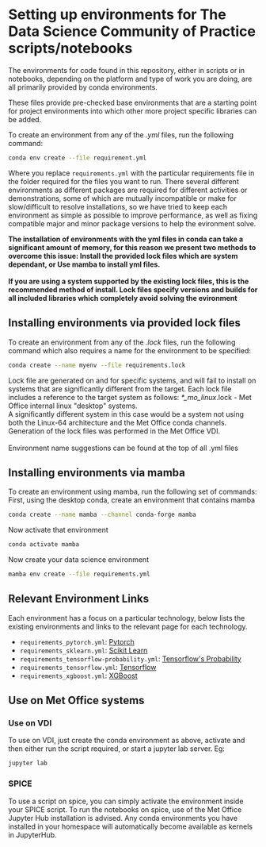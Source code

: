 # Setting up environments for The Data Science Community of Practice scripts/notebooks

The environments for code found in this repository, either in scripts or in notebooks, depending on the platform and type of work you are doing, are all primarily provided by conda environments.

These files provide pre-checked base environments that are a starting point for project environments into which other more project specific libraries can be added.

To create an environment from any of the *.yml* files, run the following command:
```bash
conda env create --file requirement.yml
```
Where you replace `requirements.yml` with the particular requirements file in the folder required for the files you want to run.
There several different environments as different packages are required for different activities or demonstrations, some of which are mutually incompatible or make for slow/difficult to resolve installations, so we have tried to keep each environment as simple as possible to improve performance, as well as fixing compatible major and minor package versions to help the evironment solve.

**The installation of environments with the yml files in conda can take a significant amount of memory, for this reason we present two methods to overcome this issue: Install the provided lock files which are system dependant, or Use mamba to install yml files.
<br><br>
If you are using a system supported by the existing lock files, this is the recommended method of install. Lock files specify versions and builds for all included libraries which completely avoid solving the evironment**

## Installing environments via provided lock files

To create an environment from any of the *.lock* files, run the following command which also requires a name for the environment to be specified:
```bash
conda create --name myenv --file requirements.lock
```

Lock file are generated on and for specific systems, and will fail to install on systems that are significantly different from the target. Each lock file includes a reference to the target system as follows:
*\*\_mo\_linux*.lock - Met Office internal linux "desktop" systems.<br>
A significantly different system in this case would be a system not using both the Linux-64 architecture and the Met Office conda channels. Generation of the lock files was performed in the Met Office VDI.<br><br>
Environment name suggestions can be found at the top of all .yml files

## Installing environments via mamba

To create an environment using mamba, run the following set of commands: <br>
First, using the desktop conda, create an environment that contains mamba
```bash
conda create --name mamba --channel conda-forge mamba
```
Now activate that environment
```bash
conda activate mamba
```
Now create your data science environment
```bash
mamba env create --file requirements.yml
```

## Relevant Environment Links
Each environment has a focus on a particular technology, below lists the existing environments and links to the relevant page for each technology.
+ `requirements_pytorch.yml`: [Pytorch](https://pytorch.org/)
+ `requirements_sklearn.yml`: [Scikit Learn](https://scikit-learn.org/)
+ `requirements_tensorflow-probability.yml`: [Tensorflow's Probability](https://www.tensorflow.org/probability/)
+ `requirements_tensorflow.yml`: [Tensorflow](https://www.tensorflow.org/)
+ `requirements_xgboost.yml`: [XGBoost](https://xgboost.ai/)

## Use on Met Office systems

### Use on VDI

To use on VDI, just create the conda environment as above, activate and then either run the script required, or start a jupyter lab server. Eg: 
```bash 
jupyter lab 
```

### SPICE

To use a script on spice, you can simply activate the environment inside your SPICE script. To run the notebooks on spice, use of the Met Office Jupyter Hub installation is advised. Any conda environments you have installed in your homespace will automatically become available as kernels in JupyterHub.
